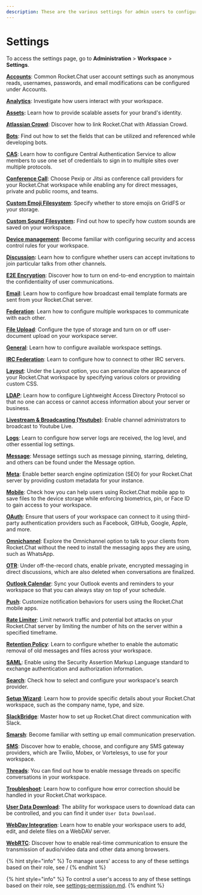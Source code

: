 ```yaml
---
description: These are the various settings for admin users to configure their workspaces.
---
```


# Settings

To access the settings page, go to **Administration** > **Workspace** > **Settings**.

[**Accounts**](account-settings/): Common Rocket.Chat user account settings such as anonymous reads, usernames, passwords, and email modifications can be configured under Accounts.

[**Analytics**](analytics.md): Investigate how users interact with your workspace.

[**Assets**](assets.md)**:** Learn how to provide scalable assets for your brand's identity.

[**Atlassian Crowd**](broken-reference): Discover how to link Rocket.Chat with Atlassian Crowd.

[**Bots**](bots.md): Find out how to set the fields that can be utilized and referenced while developing bots.

[**CAS**](cas.md): Learn how to configure Central Authentication Service to allow members to use one set of credentials to sign in to multiple sites over multiple protocols.

[**Conference Call**](../../rocket.chat-conference-call/conference-call-admin-guide/): Choose Pexip or Jitsi as conference call providers for your Rocket.Chat workspace while enabling any for direct messages, private and public rooms, and teams.

[**Custom Emoji Filesystem**](../custom-emoji.md): Specify whether to store emojis on GridFS or your storage.

[**Custom Sound Filesystem**](custom-sound-filesystem.md)**:** Find out how to specify how custom sounds are saved on your workspace.

[**Device management**](../device-management.md): Become familiar with configuring security and access control rules for your workspace.

[**Discussion**](discussion.md)**:** Learn how to configure whether users can accept invitations to join particular talks from other channels.

[**E2E Encryption**](e2e-encryption.md): Discover how to turn on end-to-end encryption to maintain the confidentiality of user communications.

[**Email**](email/): Learn how to configure how broadcast email template formats are sent from your Rocket.Chat server.

[**Federation**](federation/): Learn how to configure multiple workspaces to communicate with each other.

[**File Upload**](file-upload/): Configure the type of storage and turn on or off user-document upload on your workspace server.

[**General**](general/): Learn how to configure available workspace settings.

[**IRC Federation**](irc-federation.md): Learn to configure how to connect to other IRC servers.

[**Layout**](layout.md): Under the Layout option, you can personalize the appearance of your Rocket.Chat workspace by specifying various colors or providing custom CSS.

[**LDAP**](ldap/): Learn how to configure Lightweight Access Directory Protocol so that no one can access or cannot access information about your server or business.

[**Livestream & Broadcasting (Youtube)**](livestream-and-broadcasting.md): Enable channel administrators to broadcast to Youtube Live.

[**Logs**](logs.md): Learn to configure how server logs are received, the log level, and other essential log settings.

[**Message**](message.md): Message settings such as message pinning, starring, deleting, and others can be found under the Message option.

[**Meta**](meta.md): Enable better search engine optimization (SEO) for your Rocket.Chat server by providing custom metadata for your instance.

[**Mobile**](mobile.md): Check how you can help users using Rocket.Chat mobile app to save files to the device storage while enforcing biometrics, pin, or Face ID to gain access to your workspace.

[**OAuth**](oauth/): Ensure that users of your workspace can connect to it using third-party authentication providers such as Facebook, GitHub, Google, Apple, and more.

[**Omnichannel**](omnichannel-admins-guide/): Explore the Omnichannel option to talk to your clients from Rocket.Chat without the need to install the messaging apps they are using, such as WhatsApp.&#x20;

[**OTR**](otr.md): Under off-the-record chats, enable private, encrypted messaging in direct discussions, which are also deleted when conversations are finalized.

[**Outlook Calendar**](outlook-calendar.md): Sync your Outlook events and reminders to your workspace so that you can always stay on top of your schedule.

[**Push**](push.md): Customize notification behaviors for users using the Rocket.Chat mobile apps.

[**Rate Limiter**](rate-limiter.md): Limit network traffic and potential bot attacks on your Rocket.Chat server by limiting the number of hits on the server within a specified timeframe.

[**Retention Policy**](retention-policies.md): Learn to configure whether to enable the automatic removal of old messages and files across your workspace.

[**SAML**](saml/): Enable using the Security Assertion Markup Language standard to exchange authentication and authorization information.

[**Search**](search.md): Check how to select and configure your workspace's search provider.

[**Setup Wizard**](setup-wizard.md): Learn how to provide specific details about your Rocket.Chat workspace, such as the company name, type, and size.

[**SlackBridge**](slackbridge.md): Master how to set up Rocket.Chat direct communication with Slack.

[**Smarsh**](smarsh.md): Become familiar with setting up email communication preservation.

[**SMS**](sms.md): Discover how to enable, choose, and configure any SMS gateway providers, which are Twilio, Mobex, or Vortelesys, to use for your workspace.

[**Threads**](threads.md): You can find out how to enable message threads on specific conversations in your workspace.

[**Troubleshoot**](troubleshoot.md): Learn how to configure how error correction should be handled in your Rocket.Chat workspace.

[**User Data Download**](user-data-download.md): The ability for workspace users to download data can be controlled, and you can find it under `User Data Download.`

[**WebDav Integration**](webdav-integration.md): Learn how to enable your workspace users to add, edit, and delete files on a WebDAV server.

[**WebRTC**](webrtc.md): Discover how to enable real-time communication to ensure the transmission of audio/video data and other data among browsers.&#x20;

{% hint style="info" %}
To manage users' access to any of these settings based on their role, see /
{% endhint %}

{% hint style="info" %}
To control a user's access to any of these settings based on their role, see [settings-permission.md](../permissions/settings-permission.md "mention").
{% endhint %}
